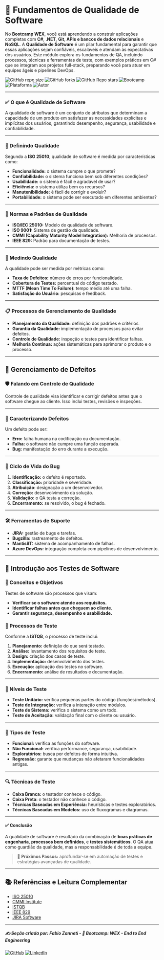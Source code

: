 # 📘 Fundamentos de Qualidade de Software

No **Bootcamp WEX**, você está aprendendo a construir aplicações completas com **C#**, **.NET**, **Git**, **APIs e bancos de dados relacionais** e **NoSQL**. A **Qualidade de Software** é um pilar fundamental para garantir que essas aplicações sejam confiáveis, escaláveis e atendam às expectativas dos usuários. Este módulo explora os fundamentos de QA, incluindo processos, técnicas e ferramentas de teste, com exemplos práticos em C# que se integram aos projetos full-stack, preparando você para atuar em equipes ágeis e pipelines DevOps.

![GitHub repo size](https://img.shields.io/github/repo-size/fzanneti/wex-e2e-csharp)
![GitHub forks](https://img.shields.io/github/forks/fzanneti/wex-e2e-csharp?style=social)
![GitHub Repo stars](https://img.shields.io/github/stars/fzanneti/wex-e2e-csharp?style=social)
![Bootcamp](https://img.shields.io/badge/WEX-End--to--End%20Engineering-blueviolet?logo=vercel&logoColor=white)
![Plataforma](https://img.shields.io/badge/Powered%20by-DIO.io-red?logo=data:image/svg+xml;base64,PHN2ZyBmaWxsPSIjZmZmIiB2aWV3Qm94PSIwIDAgMzIgMzIiIHhtbG5zPSJodHRwOi8vd3d3LnczLm9yZy8yMDAwL3N2ZyI+PHBhdGggZD0iTTYuNzEgMy4yNWMtMi44OCAxLjQxLTUuMDcgNC4yMy01LjA3IDcuNzYgMCAzLjU4IDIuMjggNi43IDUuMzMgOC4xNSAxLjgzLS42MiAyLjQtMi4yNiAyLjQtMy44MSAwLS4yMy0uMDItLjQ1LS4wNS0uNjZBLjQ0LjQ0IDAgMDExMC4xIDExYy4yNC0uNzUuMTEtMS41My0uMy0yLjIyQzguOTIgNy45NiA3LjMzIDcuNSA1Ljc0IDcuNjZhNS41NSA1LjU1IDAgM)
![Autor](https://img.shields.io/badge/Autor-fzanneti-blue?style=flat-square&logo=github)

---

### ✅ O que é Qualidade de Software

A qualidade de software é um conjunto de atributos que determinam a capacidade de um produto em satisfazer as necessidades explícitas e implícitas dos usuários, garantindo desempenho, segurança, usabilidade e confiabilidade.

---

### 🧩 Definindo Qualidade

Segundo a **ISO 25010**, qualidade de software é medida por características como:
- **Funcionalidade:** o sistema cumpre o que promete?
- **Confiabilidade:** o sistema funciona bem sob diferentes condições?
- **Usabilidade:** o sistema é fácil e agradável de usar?
- **Eficiência:** o sistema utiliza bem os recursos?
- **Manutenibilidade:** é fácil de corrigir e evoluir?
- **Portabilidade:** o sistema pode ser executado em diferentes ambientes?

---

### 🏅 Normas e Padrões de Qualidade

- **ISO/IEC 25010:** Modelo de qualidade de software.
- **ISO 9001:** Sistema de gestão da qualidade.
- **CMMI (Capability Maturity Model Integration):** Melhoria de processos.
- **IEEE 829:** Padrão para documentação de testes.

---

### 📏 Medindo Qualidade

A qualidade pode ser medida por métricas como:

- **Taxa de Defeitos:** número de erros por funcionalidade.
- **Cobertura de Testes:** percentual do código testado.
- **MTTF (Mean Time To Failure):** tempo médio até uma falha.
- **Satisfação do Usuário:** pesquisas e feedback.

---

### 📋 Processos de Gerenciamento de Qualidade

- **Planejamento da Qualidade:** definição dos padrões e critérios.
- **Garantia da Qualidade:** implementação de processos para evitar defeitos.
- **Controle de Qualidade:** inspeção e testes para identificar falhas.
- **Melhoria Contínua:** ações sistemáticas para aprimorar o produto e o processo.

---

## 🐞 Gerenciamento de Defeitos

### 🛡️ Falando em Controle de Qualidade

Controle de qualidade visa identificar e corrigir defeitos antes que o software chegue ao cliente. Isso inclui testes, revisões e inspeções.

---

### 🔎 Caracterizando Defeitos

Um defeito pode ser:

- **Erro:** falha humana na codificação ou documentação.
- **Falha:** o software não cumpre uma função esperada.
- **Bug:** manifestação do erro durante a execução.

---

### 🔄 Ciclo de Vida do Bug

1. **Identificação:** o defeito é reportado.
2. **Classificação:** prioridade e severidade.
3. **Atribuição:** designação a um desenvolvedor.
4. **Correção:** desenvolvimento da solução.
5. **Validação:** o QA testa a correção.
6. **Encerramento:** se resolvido, o bug é fechado.

---

### 🛠️ Ferramentas de Suporte

- **JIRA:** gestão de bugs e tarefas.
- **Bugzilla:** rastreamento de defeitos.
- **MantisBT:** sistema de acompanhamento de falhas.
- **Azure DevOps:** integração completa com pipelines de desenvolvimento.

---

## 🧪 Introdução aos Testes de Software

### 🎯 Conceitos e Objetivos
Testes de software são processos que visam:
- **Verificar se o software atende aos requisitos.**
- **Identificar falhas antes que cheguem ao cliente.**
- **Garantir segurança, desempenho e usabilidade.**

### 🔄 Processos de Teste

Conforme a **ISTQB**, o processo de teste inclui:
1. **Planejamento:** definição do que será testado.
2. **Análise:** levantamento dos requisitos de teste.
3. **Design:** criação dos casos de teste.
4. **Implementação:** desenvolvimento dos testes.
5. **Execução:** aplicação dos testes no software.
6. **Encerramento:** análise de resultados e documentação.

---

### 🧱 Níveis de Teste

- **Teste Unitário:** verifica pequenas partes do código (funções/métodos).
- **Teste de Integração:** verifica a interação entre módulos.
- **Teste de Sistema:** verifica o sistema como um todo.
- **Teste de Aceitação:** validação final com o cliente ou usuário.

---

### 🧩 Tipos de Teste

- **Funcional:** verifica as funções do software.
- **Não Funcional:** verifica performance, segurança, usabilidade.
- **Exploratórios:** busca por defeitos de forma intuitiva.
- **Regressão:** garante que mudanças não afetaram funcionalidades antigas.

---

### 🔍 Técnicas de Teste

- **Caixa Branca:** o testador conhece o código.
- **Caixa Preta:** o testador não conhece o código.
- **Técnicas Baseadas em Experiência:** heurísticas e testes exploratórios.
- **Técnicas Baseadas em Modelos:** uso de fluxogramas e diagramas.

---

#### ✅ Conclusão

A qualidade de software é resultado da combinação de **boas práticas de engenharia**, **processos bem definidos**, e **testes sistemáticos**. O QA atua como guardião da qualidade, mas a responsabilidade é de toda a equipe.

> 🚀 **Próximos Passos:** aprofundar-se em automação de testes e estratégias avançadas de qualidade.

---

## 📚 Referências e Leitura Complementar
- [ISO 25010](https://iso25000.com/index.php/en/iso-25000-standards/iso-25010)
- [CMMI Institute](https://cmmiinstitute.com/)
- [ISTQB](https://www.istqb.org/)
- [IEEE 829](https://ieeexplore.ieee.org/document/7167405)
- [JIRA Software](https://www.atlassian.com/software/jira)

---

##### ✍️ Seção criada por: *Fabio Zanneti* - 🎯 Bootcamp: **WEX - End to End Engineering**
[![GitHub](https://img.shields.io/badge/GitHub-fzanneti-181717?style=flat&logo=github)](https://github.com/fzanneti)
[![LinkedIn](https://img.shields.io/badge/LinkedIn-fzanneti-0A66C2?style=flat&logo=linkedin&logoColor=white)](https://linkedin.com/in/fzanneti)